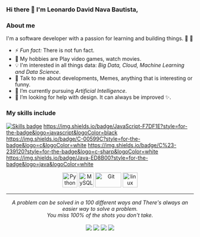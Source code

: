 ### Hi there 👋 I'm Leonardo David Nava Bautista,

### About me
I'm a software developer with a passion for learning and building things. 📜 :robot: 

- ⚡ *Fun fact:* There is not fun fact.
- 🔭 My hobbies are Play video games, watch movies.
- :bulb: I'm interested in all things data: *Big Data, Cloud, Machine Learning and Data Science*.
- 💬 Talk to me about developments, Memes, anything that is interesting or funny.
- 🌱 I’m currently pursuing *Artificial Intelligence*.
- 🤔 I’m looking for help with design. It can always be improved ✨.

### My skills include

[![Skills badge](https://img.shields.io/badge/HTML5-E34F26?style=for-the-badge&logo=html5&logoColor=white.svg)](https://shields.io/)
https://img.shields.io/badge/JavaScript-F7DF1E?style=for-the-badge&logo=javascript&logoColor=black
https://img.shields.io/badge/C-00599C?style=for-the-badge&logo=c&logoColor=white
https://img.shields.io/badge/C%23-239120?style=for-the-badge&logo=c-sharp&logoColor=white
https://img.shields.io/badge/Java-ED8B00?style=for-the-badge&logo=java&logoColor=white

<p align="center">
	<img title="Python" alt="Python" src="https://raw.githubusercontent.com/Thomas-George-T/Thomas-George-T/master/assets/python.svg" width="40" height="40" />
	<img title="MySQL" alt="MySQL" src="https://raw.githubusercontent.com/Thomas-George-T/Thomas-George-T/master/assets/mysql.svg" width="40" height="40" />
	<img title="Git" alt="Git" src="https://raw.githubusercontent.com/Thomas-George-T/Thomas-George-T/master/assets/git.svg" width="70" height="40" />
	<img title="linux" alt="linux" src="https://raw.githubusercontent.com/Thomas-George-T/Thomas-George-T/master/assets/linux-tux.svg" width="40" />
</p>

<hr>
<p align="center">
   <i>A problem can be solved in a 100 different ways and There's always an easier way to solve a problem.</i>
   <br>
   <i>You miss 100% of the shots you don't take.</i>
   <br>
<br>	
<a target="_blank" href="https://www.linkedin.com/in/thomasgeorgethomas"><img src="https://img.shields.io/badge/-LinkedIn-0077B5?style=for-the-badge&logo=Linkedin&logoColor=white"></img></a>
<a target="_blank" href="mailto:thomasgeorgethomas@gmail.com"><img src="https://img.shields.io/badge/-Gmail-D14836?style=for-the-badge&logo=Gmail&logoColor=white"></img></a>
<a target="_blank" href="https://medium.com/@thomas_george_thomas"><img src="https://img.shields.io/badge/-Medium-12100E?style=for-the-badge&logo=Medium&logoColor=white"></img></a>
<a target="_blank" href="https://twitter.com/Thomas_George_T"><img src="https://img.shields.io/badge/-Twitter-1DA1F2?style=for-the-badge&logo=Twitter&logoColor=white"></img></a>
<br>
</p>